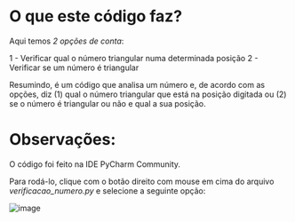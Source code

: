 # O que este código faz?

Aqui temos *2 opções de conta*:

1 - Verificar qual o número triangular numa determinada posição
2 - Verificar se um número é triangular

Resumindo, é um código que analisa um número e, de acordo com as opções, diz (1) qual o número triangular que está na posição digitada ou (2) se o número é triangular ou não e qual a sua posição.

# Observações:

O código foi feito na IDE PyCharm Community. 

Para rodá-lo, clique com o botão direito com mouse em cima do arquivo _verificacao_numero.py_ e selecione a seguinte opção:

![image](https://github.com/LeRodrigues2005/number_validate/assets/97632543/3c19d88e-9335-4408-8032-09dfb4aa8509)

